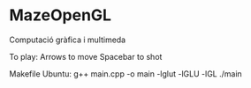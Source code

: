 # MazeOpenGL
Computació gràfica i multimeda

To play:
 Arrows to move
 Spacebar to shot

Makefile Ubuntu:
    g++ main.cpp -o main -lglut -lGLU -lGL
    ./main